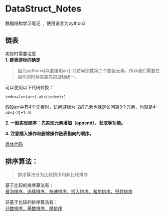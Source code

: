# DataStruct_Notes
数据结构学习笔记  ,  使用语言为python3
## 链表  
实现时需要注意  
**1. 链表游标的确定**  
> 因为python可以直接用arr[-2]访问倒数第二个数组元素，所以我们需要在操作的时候需要先把游标统一。  

可以使用以下代码转换：  
```
index=len(arr)-abs(index)+1
```
假设arr中有4个元素时，访问游标为-2的元素也就是访问第3个元素，也就是4-abs(-2)+1=3.  

**2. 一般实现顺序：先实现元素增加（append）、获取等功能。**  

**3. 注意插入操作和删除操作链表指向的顺序。**

[具体代码](https://github.com/LIANGQINGYUAN/DataStruct_Notes/tree/master/%E9%93%BE%E8%A1%A8)

## 排序算法：
>排序算法分为比较排序和非比较排序  

基于比较的排序算法有：  
[冒泡排序，选择排序，快速排序，插入排序，希尔排序，归并排序](https://github.com/LIANGQINGYUAN/DataStruct-Yvan/tree/master/%E6%8E%92%E5%BA%8F%E7%AE%97%E6%B3%95/%E5%9F%BA%E4%BA%8E%E6%AF%94%E8%BE%83%EF%BC%88%E5%86%92%E6%B3%A1%E3%80%81%E9%80%89%E6%8B%A9%E3%80%81%E5%BF%AB%E9%80%9F%E3%80%81%E6%8F%92%E5%85%A5%E3%80%81%E5%B8%8C%E5%B0%94%E3%80%81%E5%BD%92%E5%B9%B6%E6%8E%92%E5%BA%8F%EF%BC%89)

非基于比较的排序算法有：  
[计数排序，基数排序，桶排序](https://github.com/LIANGQINGYUAN/DataStruct-Yvan/tree/master/%E6%8E%92%E5%BA%8F%E7%AE%97%E6%B3%95/%E9%9D%9E%E5%9F%BA%E4%BA%8E%E6%AF%94%E8%BE%83%EF%BC%88%E6%A1%B6%E3%80%81%E8%AE%A1%E6%95%B0%E3%80%81%E5%9F%BA%E6%95%B0%E6%8E%92%E5%BA%8F%EF%BC%89)
   
